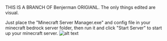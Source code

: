 THIS IS A BRANCH OF Benjerman ORIGIANL. The only things edited are visual.


Just place the "Minecraft Server Manager.exe" and config file in your minecraft bedrock server folder, then run it and click "Start Server" to start up your minecraft server.
![alt text](https://i.imgur.com/NXmBEAy.png)
